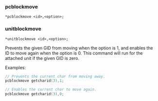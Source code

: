 ### pcblockmove
```
*pcblockmove <id>,<option>;
```
### unitblockmove
```
*unitblockmove <id>,<option>;
```

Prevents the given GID from moving when the option is 1, and enables the ID to
move again when the option is 0. This command will run for the attached unit
if the given GID is zero.

Examples:
```c
// Prevents the current char from moving away.
pcblockmove getcharid(3),1;

// Enables the current char to move again.
pcblockmove getcharid(3),0;
```
